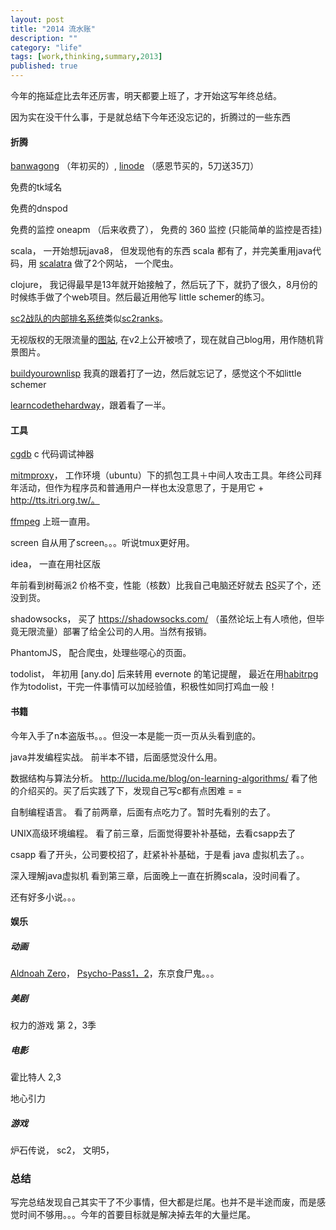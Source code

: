 ```yaml
---
layout: post
title: "2014 流水账"
description: ""
category: "life"
tags: [work,thinking,summary,2013]
published: true
---
```



今年的拖延症比去年还厉害，明天都要上班了，才开始这写年终总结。

因为实在没干什么事，于是就总结下今年还没忘记的，折腾过的一些东西

#### 折腾

[banwagong](https://bandwagonhost.com/aff.php?aff=397) （年初买的）, [linode](https://www.linode.com/?r=384a383b3b11aa6447ba064d5ec33fe2349036ba) （感恩节买的，5刀送35刀）

免费的tk域名

免费的dnspod

免费的监控 oneapm （后来收费了）， 免费的 360 监控 (只能简单的监控是否挂)

scala， 一开始想玩java8， 但发现他有的东西 scala 都有了，并完美重用java代码，用 [scalatra](https://github.com/scalatra/scalatra) 做了2个网站， 一个爬虫。

clojure， 我记得最早是13年就开始接触了，然后玩了下，就扔了很久，8月份的时候练手做了个web项目。然后最近用他写 little schemer的练习。

[sc2战队的内部排名系统](http://tlrank.tk/)类似[sc2ranks](http://www.sc2ranks.com/)。

无视版权的无限流量的[图站](http://lelouchcrgallery.tk), 在v2上公开被喷了，现在就自己blog用，用作随机背景图片。

[buildyourownlisp](http://www.buildyourownlisp.com/) 我真的跟着打了一边，然后就忘记了，感觉这个不如little schemer

[learncodethehardway](http://c.learncodethehardway.org/book/)，跟着看了一半。

#### 工具

[cgdb](https://cgdb.github.io/) c 代码调试神器

[mitmproxy](https://github.com/mitmproxy/mitmproxy)， 工作环境（ubuntu）下的抓包工具＋中间人攻击工具。年终公司拜年活动，但作为程序员和普通用户一样也太没意思了，于是用它 + http://tts.itri.org.tw/。

[ffmpeg](http://ffmpeg.org/ffmpeg.html) 上班一直用。

screen 自从用了screen。。。听说tmux更好用。

idea， 一直在用社区版

年前看到树莓派2 价格不变，性能（核数）比我自己电脑还好就去 [RS](http://china.rs-online.com/web/)买了个，还没到货。

shadowsocks， 买了 https://shadowsocks.com/ （虽然论坛上有人喷他，但毕竟无限流量）部署了给全公司的人用。当然有报销。

PhantomJS， 配合爬虫，处理些噁心的页面。

todolist， 年初用 [any.do] 后来转用 evernote 的笔记提醒， 最近在用[habitrpg](https://habitrpg.com)作为todolist，干完一件事情可以加经验值，积极性如同打鸡血一般！

#### 书籍

今年入手了n本盗版书。。。但没一本是能一页一页从头看到底的。

java并发编程实战。 前半本不错，后面感觉没什么用。

数据结构与算法分析。 http://lucida.me/blog/on-learning-algorithms/ 看了他的介绍买的。买了后实践了下，发现自己写c都有点困难 = =

自制编程语言。 看了前两章，后面有点吃力了。暂时先看别的去了。

UNIX高级环境编程。 看了前三章，后面觉得要补补基础，去看csapp去了

csapp 看了开头，公司要校招了，赶紧补补基础，于是看 java 虚拟机去了。。

深入理解java虚拟机 看到第三章，后面晚上一直在折腾scala，没时间看了。

还有好多小说。。。

#### 娱乐

##### 动画

[Aldnoah Zero](#)， [Psycho-Pass1，2](#)，东京食尸鬼。。。

##### 美剧

权力的游戏 第 2，3季

##### 电影

霍比特人 2,3

地心引力

##### 游戏

炉石传说， sc2， 文明5，

### 总结

写完总结发现自己其实干了不少事情，但大都是烂尾。也并不是半途而废，而是感觉时间不够用。。。今年的首要目标就是解决掉去年的大量烂尾。





